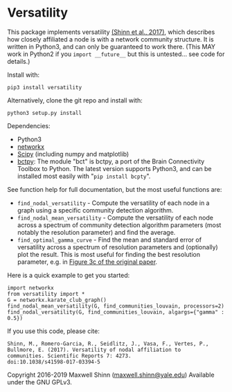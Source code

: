 # Versatility

This package implements versatility [(Shinn et al.,
2017)](https://www.nature.com/articles/s41598-017-03394-5), which
describes how closely affiliated a node is with a network community
structure.  It is written in Python3, and can only be guaranteed to
work there.  (This MAY work in Python2 if you `import __future__` but
this is untested... see code for details.)

Install with:

    pip3 install versatility

Alternatively, clone the git repo and install with:

    python3 setup.py install

Dependencies:

- Python3
- [networkx](https://networkx.github.io/)
- [Scipy](https://www.scipy.org/) (including numpy and matplotlib)
- [bctpy](https://github.com/aestrivex/bctpy): The module "bct" is
  bctpy, a port of the Brain Connectivity Toolbox to Python.  The
  latest version supports Python3, and can be installed most easily
  with "`pip install bcpty`".

See function help for full documentation, but the most useful
functions are:

- `find_nodal_versatility` - Compute the versatility of each node in a
  graph using a specific community detection algorithm.
- `find_nodal_mean_versatility` - Compute the versatility of each node
  across a spectrum of community detection algorithm parameters (most
  notably the resolution parameter) and find the average.
- `find_optimal_gamma_curve` - Find the mean and standard error of
  versatility across a spectrum of resolution parameters and
  (optionally) plot the result.  This is most useful for finding the
  best resolution parameter, e.g. in [Figure 3c of the original
  paper](https://www.nature.com/articles/s41598-017-03394-5/figures/3).

Here is a quick example to get you started:

    import networkx
    from versatility import *
    G = networkx.karate_club_graph()
    find_nodal_mean_versatility(G, find_communities_louvain, processors=2)
    find_nodal_versatility(G, find_communities_louvain, algargs={"gamma" : 0.5})

If you use this code, please cite:

    Shinn, M., Romero-Garcia, R., Seidlitz, J., Vasa, F., Vertes, P.,
    Bullmore, E. (2017). Versatility of nodal affiliation to
    communities. Scientific Reports 7: 4273.
    doi:10.1038/s41598-017-03394-5

Copyright 2016-2019 Maxwell Shinn (maxwell.shinn@yale.edu)
Available under the GNU GPLv3.
